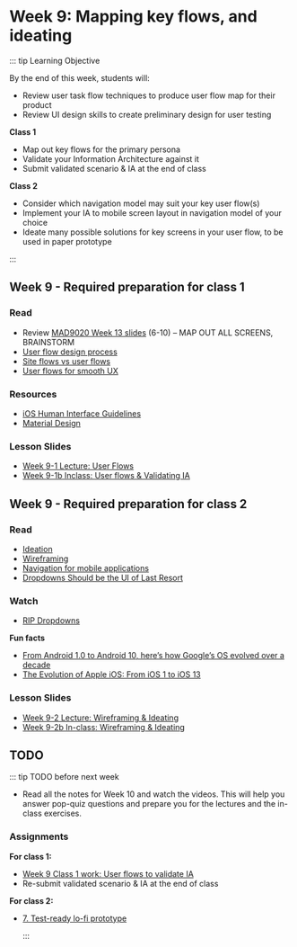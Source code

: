 # Week 9: Mapping key flows, and ideating  

::: tip Learning Objective

By the end of this week, students will:

- Review user task flow techniques to produce user flow map for their product
- Review UI design skills to create preliminary design for user testing

**Class 1**

- Map out key flows for the primary persona
- Validate your Information Architecture against it
- Submit validated scenario & IA at the end of class

**Class 2**

- Consider which navigation model may suit your key user flow(s)
- Implement your IA to mobile screen layout in navigation model of your choice
- Ideate many possible solutions for key screens in your user flow, to be used in paper prototype

:::


## Week 9 - Required preparation for class 1

### Read
- Review [MAD9020 Week 13 slides](https://drive.google.com/drive/folders/10NKQiCrXfsCbgcqM-RBrD-dckCa3FbI-?usp=sharing) (6-10) – MAP OUT ALL SCREENS, BRAINSTORM
- [User flow design process](https://www.interaction-design.org/literature/article/flow-design-processes-focusing-on-the-user-s-needs)
- [Site flows vs user flows](https://uxmovement.com/wireframes/site-flows-vs-user-flows-when-to-use-which/)
- [User flows for smooth UX](https://www.uxpin.com/studio/blog/creating-perfect-user-flows-for-smooth-ux/)


### Resources

- [iOS Human Interface Guidelines](https://developer.apple.com/design/human-interface-guidelines/)
- [Material Design](https://material.io/design)


### Lesson Slides

- [Week 9-1 Lecture: User Flows](https://drive.google.com/file/d/11c547oLJPnoj-ifaMxN97asPuLd4yBwP/view?usp=sharing)
- [Week 9-1b Inclass: User flows & Validating IA](hhttps://drive.google.com/file/d/1nO0NE1p_WCimR8cEKatwJ-yMhw4Pz6dI/view?usp=sharing)


## Week 9 - Required preparation for class 2

### Read

- [Ideation](https://www.interaction-design.org/literature/topics/ideation)
- [Wireframing](https://www.usability.gov/how-to-and-tools/methods/wireframing.html)
- [Navigation for mobile applications](https://www.interaction-design.org/literature/article/show-me-the-way-to-go-anywhere-navigation-for-mobile-applications)
- [Dropdowns Should be the UI of Last Resort](https://www.lukew.com/ff/entry.asp?1950) 

### Watch

- [RIP Dropdowns](https://youtu.be/hcYAHix-riY)

**Fun facts**

- [From Android 1.0 to Android 10, here’s how Google’s OS evolved over a decade](https://www.cnet.com/pictures/google-android-versions-history/)
- [The Evolution of Apple iOS: From iOS 1 to iOS 13](https://appinventiv.com/blog/ios-evolution-timeline/)


### Lesson Slides

- [Week 9-2 Lecture: Wireframing & Ideating](https://drive.google.com/drive/folders/1NIPEEpSmhYMkEWt5WsQyFekJgUcB-2-y)
- [Week 9-2b In-class: Wireframing & Ideating](https://drive.google.com/drive/folders/1NIPEEpSmhYMkEWt5WsQyFekJgUcB-2-y)



## TODO

::: tip TODO before next week

- Read all the notes for Week 10 and watch the videos. This will help you answer pop-quiz questions and prepare you for the lectures and the in-class exercises.

### Assignments

**For class 1:** 
- [Week 9 Class 1 work: User flows to validate IA](../../assignments/work-week9-1.md)
- Re-submit validated scenario & IA at the end of class

**For class 2:** 
- [7. Test-ready lo-fi prototype](../../assignments/assg7.md)

  :::
